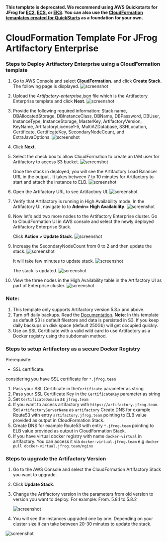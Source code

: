 **This template is deprecated. We recommend using AWS Quickstarts for JFrog for [EC2](https://aws.amazon.com/quickstart/architecture/jfrog-artifactory-amazon-ec2/), [ECS](https://aws.amazon.com/quickstart/architecture/jfrog-artifactory-amazon-ecs/), or [EKS](https://aws.amazon.com/quickstart/architecture/jfrog-artifactory-amazon-eks/). You can also use the [CloudFormation temaplates created for QuickStarts](https://github.com/aws-quickstart/quickstart-jfrog-artifactory) as a foundation for your own.**

# CloudFormation Template For JFrog Artifactory Enterprise

### Steps to Deploy Artifactory Enterprise using a CloudFormation template

1. Go to AWS Console and select **CloudFormation**. and click **Create Stack**. The following page is displayed.
![screenshot](images/1.png)

2. Upload the _Artifactory-enterprise.json_  file which is the Artifactory Enterprise template and click **Next**.
![screenshot](images/2.png)

3. Provide the following required information: Stack name, DBAllocatedStorage, DBInstanceClass, DBName, DBPassword,
   DBUser, InstanceType, InstanceStorage, MasterKey, ArtifactoryVersion, KeyName, ArtifactoryLicense1-5, MultiAZDatabase, SSHLocation, Certificate, CertificateKey, SecondaryNodeCount, and ExtraJavaOptions.
![screenshot](images/3.png)

4. Click **Next**.

5. Select the check box to allow CloudFormation to create an IAM user for Artifactory to access S3 bucket.
![screenshot](images/4.png)

   Once the stack in deployed, you will see the Artifactory Load Balancer URL in the output .
   It takes between 7 to 10 minutes for Artifactory to start and attach the instance to ELB.
![screenshot](images/5.png)

6. Open the Artifactory URL to see Artifactory UI.
![screenshot](images/6.png)

7. Verify that Artifactory is running in High Availability mode. In the Artifactory UI, navigate to to **Admin> High Availability**.
![screenshot](images/8.png)

8. Now let's add two more nodes to the Artifactory Enterprise cluster.
   Go to CloudFormation UI in AWS console and select the newly deployed Artifactory Enterprise Stack.

   Click **Action > Update Stack**.
![screenshot](images/9.png)

9. Increase the SecondaryNodeCount from 0 to 2 and then update the stack.
![screenshot](images/10.png)

    It will take few minutes to update stack.
![screenshot](images/11.png)

    The stack is updated.
![screenshot](images/12.png)

10. View the three nodes in the High Availability table in the Artifactory UI as part of Enterprise cluster.
![screenshot](images/13.png)

### Note:
1. This template only supports Artifactory version 5.8.x and above.
2. Turn off daily backups. Read the [Documentation](https://www.jfrog.com/confluence/display/RTF/Managing+Backups).
   **Note**: In this template as default S3 is default filestore and data is persisted in S3. If you keep daily backups on disk space (default 250Gb) will get occupied quickly.
3. Use an SSL Certificate with a valid wild card to use Artifactory as a Docker registry using the  subdomain method.

### Steps to setup Artifactory as a secure Docker Registry
Prerequisite:
* SSL certificate.

considering you have SSL certificate for `*.jfrog.team`
1. Pass your SSL Certificate in the`Certificate` parameter as string
2. Pass your SSL Certificate Key in the `CertificateKey` parameter as string
3. Set `CertificateDomain` as `jfrog.team`
4. If you want to access artifactory with `https://artifactory.jfrog.team`. Set `ArtifactoryServerName` as `artifactory`
   Create DNS for example Route53 with entry `artifactory.jfrog.team` pointing to ELB value provided as output in CloudFormation Stack.
6. Create DNS for example Route53 with entry `*.jfrog.team` pointing to ELB value provided as output in CloudFormation Stack.
7. If you have virtual docker registry with name `docker-virtual` in artifactory. You can access it via `docker-virtual.jfrog.team`
   e.g ```docker pull docker-virtual.jfrog.team/nginx```

### Steps to upgrade the Artifactory Version

1. Go to the AWS Console and select the CloudFormation Artifactory Stack you want to upgrade.

2. Click **Update Stack**.

3. Change the Artifactory version in the parameters from old version to version you want to deploy.
   For example: From. 5.8.1 to 5.8.2

   ![screenshot](images/14.png)

3. You will see the instances upgraded one by one. Depending on your cluster size it can take between 20-30 minutes to update the stack.

![screenshot](images/15.png)

